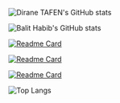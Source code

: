 ![Dirane TAFEN's GitHub stats](https://github-readme-stats.vercel.app/api/?username=balithabib&show_owner)

![Balit Habib's GitHub stats](https://github-readme-stats.vercel.app/api?username=balithabib&show_icons=true&theme=radical)

[![Readme Card](https://github-readme-stats.vercel.app/api/pin/?username=balithabib&repo=student-list&show_owner=true)](https://github.com/balithabib/student-list)

[![Readme Card](https://github-readme-stats.vercel.app/api/pin/?username=balithabib&repo=cursus-devops&show_owner=true)](https://github.com/balithabib/cursus-devops)

[![Readme Card](https://github-readme-stats.vercel.app/api/pin/?username=balithabib&repo=webapp&show_owner=true)](https://github.com/balithabib/webapp)

![Top Langs](https://github-readme-stats.vercel.app/api/top-langs/?username=balithabib&langs_count=10&hide=javascript,html,php,python)
